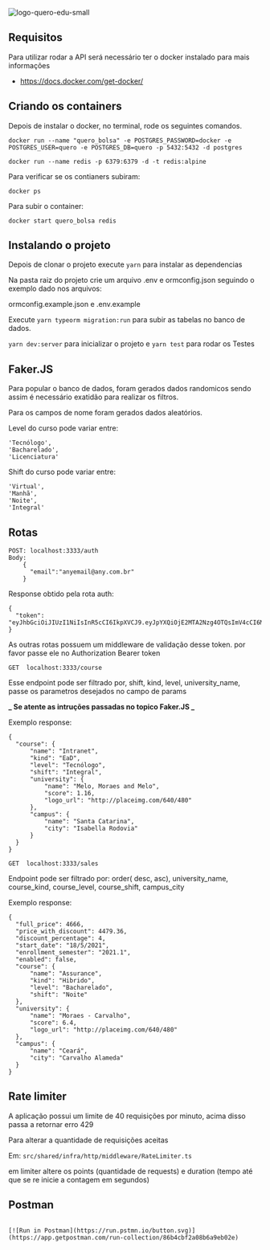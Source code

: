 ![logo-quero-edu-small](https://user-images.githubusercontent.com/1139813/90247813-c9cfc780-de0d-11ea-9a97-485a7212d9dd.png)

## Requisitos

Para utilizar rodar a API será necessário ter o docker instalado para mais informações

- https://docs.docker.com/get-docker/

## Criando os containers

Depois de instalar o docker, no terminal, rode os seguintes comandos.

```
docker run --name "quero_bolsa" -e POSTGRES_PASSWORD=docker -e POSTGRES_USER=quero -e POSTGRES_DB=quero -p 5432:5432 -d postgres
```

```
docker run --name redis -p 6379:6379 -d -t redis:alpine
```

Para verificar se os contianers subiram:

```
docker ps
```

Para subir o container:

```
docker start quero_bolsa redis
```

## Instalando o projeto

Depois de clonar o projeto execute `yarn` para instalar as dependencias

Na pasta raiz do projeto crie um arquivo .env e ormconfig.json seguindo o exemplo dado nos arquivos:

ormconfig.example.json e .env.example

Execute `yarn typeorm migration:run` para subir as tabelas no banco de dados.

`yarn dev:server` para inicializar o projeto e `yarn test` para rodar os Testes

## Faker.JS

Para popular o banco de dados, foram gerados dados randomicos sendo assim é necessário exatidão para realizar os filtros.

Para os campos de nome foram gerados dados aleatórios.

Level do curso pode variar entre:

```
'Tecnólogo',
'Bacharelado',
'Licenciatura'
```

Shift do curso pode variar entre:

```
'Virtual',
'Manhã',
'Noite',
'Integral'
```

## Rotas

```
POST: localhost:3333/auth
Body:
    {
      "email":"anyemail@any.com.br"
    }
```

Response obtido pela rota auth:

```
{
  "token": "eyJhbGciOiJIUzI1NiIsInR5cCI6IkpXVCJ9.eyJpYXQiOjE2MTA2Nzg4OTQsImV4cCI6MTYxMDg1MTY5NCwic3ViIjoiSSBob3BlIHlvdSBndXlzIGxpa2UgdGhpcyBhcHBsaWNhdGlvbiB0aGF0IHdhcyBhIHBsZWFzdXJlIHRvIGNyZWF0ZSA6RCJ9.J69hk7JpJxUnFcQ6zEdIE3bcM6ztqIqYOW7Udp3P8wQ"
}
```

As outras rotas possuem um middleware de validação desse token. por favor passe ele no Authorization Bearer token

```
GET  localhost:3333/course
```

Esse endpoint pode ser filtrado por, shift, kind, level, university_name, passe os parametros desejados no campo de params

**_ Se atente as intruções passadas no topico Faker.JS _**

Exemplo response:

```
{
  "course": {
      "name": "Intranet",
      "kind": "EaD",
      "level": "Tecnólogo",
      "shift": "Integral",
      "university": {
          "name": "Melo, Moraes and Melo",
          "score": 1.16,
          "logo_url": "http://placeimg.com/640/480"
      },
      "campus": {
          "name": "Santa Catarina",
          "city": "Isabella Rodovia"
      }
  }
}
```

```
GET  localhost:3333/sales
```

Endpoint pode ser filtrado por: order( desc, asc), university_name, course_kind, course_level, course_shift, campus_city

Exemplo response:

```
{
  "full_price": 4666,
  "price_with_discount": 4479.36,
  "discount_percentage": 4,
  "start_date": "18/5/2021",
  "enrollment_semester": "2021.1",
  "enabled": false,
  "course": {
      "name": "Assurance",
      "kind": "Hibrido",
      "level": "Bacharelado",
      "shift": "Noite"
  },
  "university": {
      "name": "Moraes - Carvalho",
      "score": 6.4,
      "logo_url": "http://placeimg.com/640/480"
  },
  "campus": {
      "name": "Ceará",
      "city": "Carvalho Alameda"
  }
}
```

## Rate limiter

A aplicação possui um limite de 40 requisições por minuto, acima disso passa a retornar erro 429

Para alterar a quantidade de requisições aceitas

Em: `src/shared/infra/http/middleware/RateLimiter.ts`

em limiter altere os points (quantidade de requests) e duration (tempo até que se re inicie a contagem em segundos)

## Postman

```

[![Run in Postman](https://run.pstmn.io/button.svg)](https://app.getpostman.com/run-collection/86b4cbf2a08b6a9eb02e)

```
